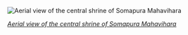 
![Aerial view of the central shrine of Somapura Mahavihara](https://upload.wikimedia.org/wikipedia/commons/thumb/8/84/Aerial_view_of_Somapura_Mahavihara.jpg/750px-Aerial_view_of_Somapura_Mahavihara.jpg)

*[Aerial view of the central shrine of Somapura Mahavihara](https://wikipedia.org/wiki/File:Aerial_view_of_Somapura_Mahavihara.jpg)*

